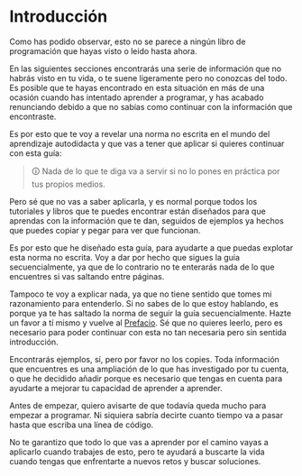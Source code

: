 # Introducción

Como has podido observar, esto no se parece a ningún libro de programación que hayas visto o leido hasta ahora.

En las siguientes secciones encontrarás una serie de información que no habrás visto en tu vida, o te suene ligeramente pero no conozcas del todo. Es posible que te hayas encontrado en esta situación en más de una ocasión cuando has intentado aprender a programar, y has acabado renunciando debido a que no sabías como continuar con la información que encontraste.

Es por esto que te voy a revelar una norma no escrita en el mundo del aprendizaje autodidacta y que vas a tener que aplicar si quieres continuar con esta guía:

> 🛈 Nada de lo que te diga va a servir si no lo pones en práctica por tus propios medios.

Pero sé que no vas a saber aplicarla, y es normal porque todos los tutoriales y libros que te puedes encontrar están diseñados para que aprendas con la información que te dan, seguidos de ejemplos ya hechos que puedes copiar y pegar para ver que funcionan.

Es por esto que he diseñado esta guía, para ayudarte a que puedas explotar esta norma no escrita. Voy a dar por hecho que sigues la guía secuencialmente, ya que de lo contrario no te enterarás nada de lo que encuentres si vas saltando entre páginas.

Tampoco te voy a explicar nada, ya que no tiene sentido que tomes mi razonamiento para entenderlo. Si no sabes de lo que estoy hablando, es porque ya te has saltado la norma de seguir la guía secuencialmente. Hazte un favor a tí mismo y vuelve al [Prefacio](./prefacio.md). Sé que no quieres leerlo, pero es necesario para poder continuar con esta no tan necesaria pero sin sentida introducción.

Encontrarás ejemplos, sí, pero por favor no los copies. Toda información que encuentres es una ampliación de lo que has investigado por tu cuenta, o que he decidido añadir porque es necesario que tengas en cuenta para ayudarte a mejorar tu capacidad de aprender a aprender.

Antes de empezar, quiero avisarte de que todavía queda mucho para empezar a programar. Ni siquiera sabría decirte cuanto tiempo va a pasar hasta que escriba una línea de código.

No te garantizo que todo lo que vas a aprender por el camino vayas a aplicarlo cuando trabajes de esto, pero te ayudará a buscarte la vida cuando tengas que enfrentarte a nuevos retos y buscar soluciones.